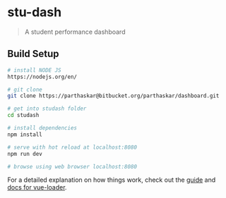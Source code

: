 # stu-dash

> A student performance dashboard

## Build Setup

``` bash
# install NODE JS
https://nodejs.org/en/

# git clone
git clone https://parthaskar@bitbucket.org/parthaskar/dashboard.git

# get into studash folder
cd studash

# install dependencies
npm install

# serve with hot reload at localhost:8080
npm run dev

# browse using web browser localhost:8080


```

For a detailed explanation on how things work, check out the [guide](http://vuejs-templates.github.io/webpack/) and [docs for vue-loader](http://vuejs.github.io/vue-loader).

